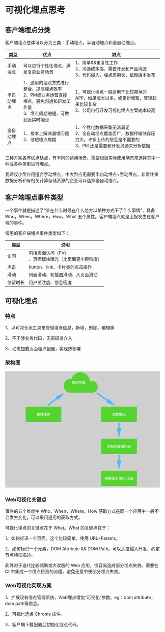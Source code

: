 # 可视化埋点思考

## 客户端埋点分类

客户端埋点总体可以分为三类：手动埋点，半自动埋点和全自动埋点。

|类型|优点|缺点|
|----|----|----|
|手动埋点|可以进行个性化埋点，满足复杂业务场景|1、简单&&重复性工作 <br/>2、沟通成本高，需要开发和产品沟通<br/>3、代码侵入，埋点周期长，依赖版本发布|
|半自动埋点|1、通用的埋点方式进行整合，提高埋点效率<br/>2、PM或业务运营直接埋点，避免沟通和研发工作量<br/>3、埋点周期缩短，可做到近实时埋点|1、可视化埋点一般适用于比较简单的 APP，如果版本过多，或更新频繁，管理起来比较复杂<br/>2、公司自行开发可视化埋点方案成本较高<br/>|
|全自动埋点|1、根本上解决漏埋问题<br/>2、缩短埋点周期|1、个性化数据采集无法满足<br/>2、全自动埋点覆盖面广，数据传输储存压力大，许多上传的信息是不需要的<br/>3、PM 还是需要和开发沟通来分析数据|

三种方案各有优点缺点，有不同的适用场景。需要根据实际使用场景来选择其中一种或多种类型进行埋点。

我建议小型应用适合手动埋点，中大型应用需要半自动埋点+手动埋点，非常注重数据分析和有相关计算存储资源的企业可以选择全自动埋点。

## 客户端埋点事件类型

一个事件就是描述了“谁在什么时候在什么地方以某种方式干了什么事情”，具备 Who，When，Where，How，What 五个属性。客户端埋点就是上报发生在客户端的事件。

常用的客户端埋点事件类型如下：

|类型|说明|
|----|----|
|访问|包括页面访问（PV）<br/>、页面模块曝光（比页面更小颗粒度）|
|点击|button、link、卡片类的点击操作|
|滑动|列表滑动、轮播图滑动、大页面滑动|
|停留时长|用户关注度、信息密度|

## 可视化埋点

### 特点

1、以可视化地工具来管理埋点信息，新增，删除，编辑等

2、不干涉业务代码，无需研发介入

3、动态加载页面埋点配置，实现热部署

### 架构图

![架构图](./../assets/imgs/visualdatatrace.png)


### Web可视化关键点

事件的五个维度中 Who，When，Where，How 获取方式在同一个应用中一般不会发生变化，可以采用通用的获取方式。

可视化埋点的关键点在于 What。What 的关键点在于：

1、如何标识一个页面，这个比较简单，使用 URL+Params。

2、如何标识一个元素，DOM Attribute && DOM Path。可以适度侵入开发，约定节点特征描述。

此外对于迭代比较频繁或大改版的 Web 应用，很容易造成部分埋点失效。需要在 CI 中集成一个埋点检测的流程，避免无意中使部分埋点失效。

### Web可视化实现方案

1、扩展现有埋点管理系统，Web埋点增加“可视化”参数。eg：dom attribute，dom path等信息。

2、可视化选点 Chrome 插件。

3、客户端下载配置后初始化埋点代码。






